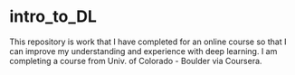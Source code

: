 # intro_to_DL
 This repository is work that I have completed for an online course so that I can improve my understanding and experience with deep learning. I am completing a course from Univ. of Colorado - Boulder via Coursera.
